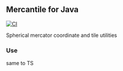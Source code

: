 ## Mercantile for Java

[![CI](https://github.com/sakitam-gis/mct/actions/workflows/java.yml/badge.svg)](https://github.com/sakitam-gis/mct/actions/workflows/java.yml)

Spherical mercator coordinate and tile utilities

### Use

same to TS
